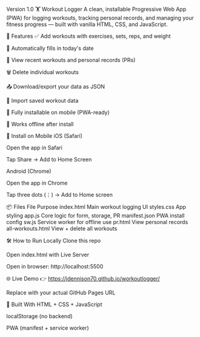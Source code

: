 Version 1.0
🏋️ Workout Logger
A clean, installable Progressive Web App (PWA) for logging workouts, tracking personal records, and managing your fitness progress — built with vanilla HTML, CSS, and JavaScript.

🚀 Features
✅ Add workouts with exercises, sets, reps, and weight

📆 Automatically fills in today's date

🧾 View recent workouts and personal records (PRs)

🗑 Delete individual workouts

📤 Download/export your data as JSON

📂 Import saved workout data

📱 Fully installable on mobile (PWA-ready)

📴 Works offline after install


📲 Install on Mobile
iOS (Safari)

Open the app in Safari

Tap Share → Add to Home Screen

Android (Chrome)

Open the app in Chrome

Tap three dots (⋮) → Add to Home screen

📦 Files
File	Purpose
index.html	Main workout logging UI
styles.css	App styling
app.js	Core logic for form, storage, PR
manifest.json	PWA install config
sw.js	Service worker for offline use
pr.html	View personal records
all-workouts.html	View + delete all workouts

🛠 How to Run Locally
Clone this repo

Open index.html with Live Server

Open in browser: http://localhost:5500

🌐 Live Demo
👉 https://jdennison70.github.io/workoutlogger/

Replace with your actual GitHub Pages URL

🧠 Built With
HTML + CSS + JavaScript

localStorage (no backend)

PWA (manifest + service worker)

